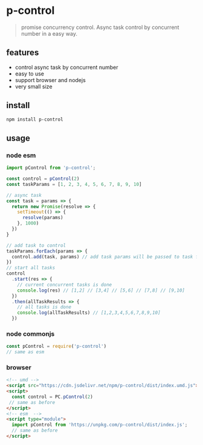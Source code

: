 # p-control

> promise concurrency control. Async task control by concurrent number in a easy way.

## features

- control async task by concurrent number
- easy to use
- support browser and nodejs
- very small size

## install

```bash
npm install p-control
```

## usage

### node esm

```js
import pControl from 'p-control';

const control = pControl(2)
const taskParams = [1, 2, 3, 4, 5, 6, 7, 8, 9, 10]

// async task
const task = params => {
  return new Promise(resolve => {
    setTimeout(() => {
      resolve(params)
    }, 1000)
  })
}

// add task to control
taskParams.forEach(params => {
  control.add(task, params) // add task params will be passed to task function
})
// start all tasks
control
  .start(res => {
    // current concurrent tasks is done
    console.log(res) // [1,2] // [3,4] // [5,6] // [7,8] // [9,10]
  })
  .then(allTaskResults => {
    // all tasks is done
    console.log(allTaskResults) // [1,2,3,4,5,6,7,8,9,10]
  })
```

### node commonjs

```js
const pControl = require('p-control')
// same as esm
```

### browser

```html
<!-- umd -->
<script src="https://cdn.jsdelivr.net/npm/p-control/dist/index.umd.js"></script>
<script>
  const control = PC.pControl(2)
 // same as before
</script>
<!-- esm  -->
<script type="module">
  import pControl from 'https://unpkg.com/p-control/dist/index.js';
  // same as before
</script>
```
